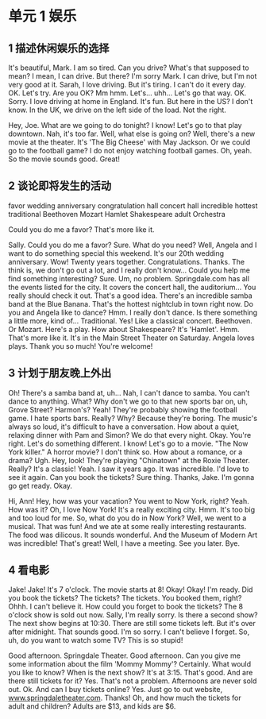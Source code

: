 # 单元 1 娱乐

## 1 描述休闲娱乐的选择

It's beautiful, Mark.
I am so tired.
Can you drive?
What's that supposed to mean?
I mean, I can drive. But there?
I'm sorry Mark. I can drive, but I'm not very good at it.
Sarah, I love driving. But it's tiring.
I can't do it every day.
OK.
Let's try.
Are you OK?
Mm	hmm.
Let's... uhh... Let's go that way.
OK.
Sorry.
I love driving at home in England.
It's fun.
But here in the US? I don't know.
In the UK, we drive on the left side of the load. Not the right.


Hey, Joe. What are we going to do tonight?
I know! Let's go to that play downtown.
Nah, it's too far.
Well, what else is going on?
Well, there's a new movie at the theater. It's 'The Big Cheese' with May Jackson.
Or we could go to the football game?
I do not enjoy watching football games.
Oh, yeah. So the movie sounds good.
Great!

## 2 谈论即将发生的活动


favor
wedding
anniversary
congratulation
hall
concert hall
incredible
hottest
traditional
Beethoven
Mozart
Hamlet
Shakespeare
adult
Orchestra

Could you do me a favor?
That's more like it.


Sally. Could you do me a favor?
Sure. What do you need?
Well, Angela and I want to do something special this weekend. It's our 20th wedding anniversary.
Wow! Twenty years together. Congratulations.
Thanks. The think is, we don't go out a lot, and I really don't know...
Could you help me find something interesting?
Sure. Um, no problem.
Springdale.com has all the events listed for the city.
It covers the concert hall, the auditorium... You really should check it out.
That's a good idea.
There's an incredible samba band at the Blue Banana.
That's the hottest nightclub in town right now. Do you and Angela like to dance?
Hmm. I really don't dance. Is there something a little more, kind of...
Traditional.
Yes! Like a classical concert. Beethoven. Or Mozart.
Here's a play. How about Shakespeare? It's 'Hamlet'.
Hmm. That's more like it.
It's in the Main Street Theater on Saturday.
Angela loves plays. Thank you so much!
You're welcome!


## 3 计划于朋友晚上外出

Oh! There's a samba band at, uh...
Nah, I can't dance to samba.
You can't dance to anything.
What?
Why don't we go to that new sports bar on, uh, Grove Street?
Harmon's?
Yeah! They're probably showing the football game.
I hate sports bars.
Really? Why?
Because they're boring. The music's always so loud, it's difficult to have a conversation.
How about a quiet, relaxing dinner with Pam and Simon?
We do that every night.
Okay. You're right. Let's do something different.
I know! Let's go to a movie. "The Now York killer."
A horror movie? I don't think so. How about a romance, or a drama?
Ugh.
Hey, look! They're playing "Chinatown" at the Roxie Theater.
Really? It's a classic!
Yeah. I saw it years ago. It was incredible.
I'd love to see it again. Can you book the tickets?
Sure thing.
Thanks, Jake. I'm gonna go get ready.
Okay.


Hi, Ann! Hey, how was your vacation? You went to Now York, right?
Yeah.
How was it?
Oh, I love Now York! It's a really exciting city.
Hmm. It's too big and too loud for me. So, what do you do in Now York?
Well, we went to a musical. That was fun! And we ate at some really interesting restaurants. The food was dilicous.
It sounds wonderful.
And the Museum of Modern Art was incredible!
That's great! Well, I have a meeting. See you later.
Bye.

## 4 看电影

Jake!
Jake! It's 7 o'clock. The movie starts at 8!
Okay! Okay! I'm ready.
Did you book the tickets?
The tickets?
The tickets. You booked them, right?
Ohhh.
I can't believe it. How could you forget to book the tickets? The 8 o'clock show is sold out now.
Sally, I'm really sorry. Is there a second show?
The next show begins at 10:30. There are still some tickets left. But it's over after midnight.
That sounds good. I'm so sorry. I can't believe I forget. So, uh, do you want to watch some TV?
This is so stupid!


Good afternoon. Springdale Theater.
Good afternoon. Can you give me some information about the film 'Mommy Mommy'?
Certainly. What would you like to know?
When is the next show?
It's at 3:15.
That's good. And are there still tickets for it?
Yes. That's not a problem. Afternoons are never sold out.
Ok. And can I buy tickets online?
Yes. Just go to out website, www.springdaletheater.com.
Thanks! Oh, and how much the tickets for adult and children?
Adults are \$13, and kids are \$6.






